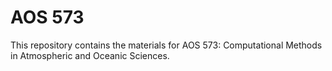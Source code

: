 # AOS 573

This repository contains the materials for AOS 573: Computational Methods in Atmospheric and Oceanic Sciences.
